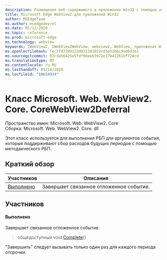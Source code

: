 ```yaml
---
description: Размещение веб-содержимого в приложении Win32 с помощью элемента управления Microsoft Edge WebView2
title: Microsoft Edge WebView2 для приложений Win32
author: MSEdgeTeam
ms.author: msedgedevrel
ms.date: 05/12/2020
ms.topic: reference
ms.prod: microsoft-edge
ms.technology: webview
keywords: IWebView2, IWebView2WebView, webview2, WebView, приложения Win32, Win32, EDGE, ICoreWebView2, ICoreWebView2Controller, элемент управления "веб-браузер", HTML Edge
ms.openlocfilehash: fec7fd7399222d8223d1022cd1e528bc9ed0d161
ms.sourcegitcommit: 07cda56425e5fdf90eeb3972e17041261bf720cd
ms.translationtype: MT
ms.contentlocale: ru-RU
ms.lasthandoff: 05/14/2020
ms.locfileid: "10654934"
---
```

# Класс Microsoft. Web. WebView2. Core. CoreWebView2Deferral 

Пространство имен: Microsoft. Web. WebView2. Core \
Сборка: Microsoft. Web. WebView2. Core. dll

Этот класс используется для выполнения РБП для аргументов события, которые поддерживают сбор расходов будущих периодов с помощью методаического РБП.

## Краткий обзор

 Участников                        | Описания
--------------------------------|---------------------------------------------
[Выполнено](#complete) | Завершает связанное отложенное событие.

## Участников

#### Выполнено 

Завершает связанное отложенное событие.

> общедоступный void [Complete](#complete)()

"Завершить" следует вызывать только один раз для каждого периода отсрочки.

